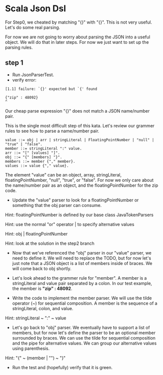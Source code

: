 Scala Json Dsl 
==============

For Step0, we cheated by matching "{}" with "{}".  This is not very useful.  Let's do some real parsing.

For now we are not going to worry about parsing the JSON into a useful object.  We will do that in later steps.
For now we just want to set up the parsing rules.

step 1
------

- Run JsonParserTest.
- verify error:
```
[1.1] failure: `{}' expected but `{' found

{"zip" : 48092}
^
```
Our cheap parse expression "{}" does not match a JSON name/number pair.

This is the single most difficult step of this kata.  Let's review our grammer rules to see how to parse a name/number pair.

```
value ::= obj | arr | stringLiteral | FloatingPointNumber | "null" | "true" | "false".
member ::= stringLiteral ":" value.
arr ::= "[" [values] "]".
obj ::= "{" [members] "}".
members ::= member {"," member}.
values ::= value {"," value}.
```

The element "value" can be an object, array, stringLiteral, floatingPointNumber, "null", "true", or "false".  For now we only
care about the name/number pair as an object, and the floatingPointNumber for the zip code.

- Update the "value" parser to look for a floatingPointNumber or something that the obj parser can consume.

Hint: floatingPointNumber is defined by our base class JavaTokenParsers

Hint: use the normal "or" operator | to specify alternative values

Hint: obj | floatingPointNumber

Hint: look at the solution in the step2 branch

- Now that we've referenced the "obj" parser in our "value" parser, we need to define it. We will need to replace the TODO, but 
  for now let's just note that a JSON object is a list of members inside of braces.  We will come back to obj shortly.
  
- Let's look ahead to the grammer rule for "member".  A member is a stringLiteral and value pair separated by a colon.  In our
  test example, the member is __"zip" : 48092__.
  
- Write the code to implement the member parser.  We will use the tilde operator (~) for sequential composition.  A member is
  the sequence of a stringLiteral, colon, and value.
  
Hint:  stringLiteral ~ ":" ~ value
  
- Let's go back to "obj" parser.  We eventually have to support a list of members, but for now let's define the parser to be an
  optional member surrounded by braces.  We can use the tilde for sequential composition and the pipe for alternative values. 
  We can group our alternative values using parenthesis.
  
Hint: "{" ~ (member | "") ~ "}"

- Run the test and (hopefully) verify that it is green.  